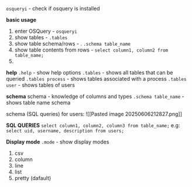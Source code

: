`osqueryi` - check if osquery is installed

**basic usage**
1. enter OSQuery - `osqueryi`
2. show tables - `.tables`
3. show table schema/rows - . `.schema table_name`
4. show table contents from rows - `select column1, column2 from table_name;`
5. 

**help**
`.help` - show help options
`.tables` - shows all tables that can be queried
`.tables process` - shows tables associated with a process
`.tables user` - shows tables of users

**schema**
schema - knowledge of columns and types
`.schema table_name` - shows table name schema

schema (SQL queries) for users:
![[Pasted image 20250606212827.png]]

**SQL QUERIES**
`select column1, column2, column3 from table_name;`
e.g: 
`select uid, username, description from users;`


**Display mode**
`.mode` - show display modes
1. csv
2. column
3. line
4. list
5. pretty (dafault)

